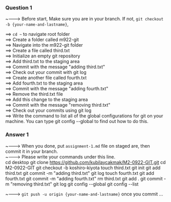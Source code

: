 ### Question 1

~---> Before start, Make sure you are in your branch. If not, `git checkout -b {your-name-and-lastname}`,

==> `cd ~` to navigate root folder\
==> Create a folder called m922-git\
==> Navigate into the m922-git folder\
==> Create a file called third.txt\
==> Initialize an empty git repository\
==> Add third.txt to the staging area\
==> Commit with the message "adding third.txt"\
==> Check out your commit with git log\
==> Create another file called fourth.txt\
==> Add fourth.txt to the staging area\
==> Commit with the message "adding fourth.txt"\
==> Remove the third.txt file\
==> Add this change to the staging area\
==> Commit with the message "removing third.txt"\
==> Check out your commits using git log\
==> Write the command to list all of the global configurations for git on your machine. You can type git config --global to find out how to do this.

### Answer 1

~---> When you done, put `assignment-1.md` file on staged are, then commit it in your branch.\
~---> Please write your commands under this line.\
cd desktop
git clone https://github.com/kubilaycakmak/M2-0922-GIT.git
cd M2-0922-GIT
git checkout -b koshiro-kiyota
touch third.txt
git init
git add third.txt
git commit -m "adding third.txt"
git log
touch fourth.txt
git add fourth.txt 
git commit -m "adding fourth.txt"
rm third.txt
git add .
git commit -m "removing third.txt" 
git log
git config --global 
git config --list 


~---> `git push -u origin {your-name-and-lastname}` once you commit ...
